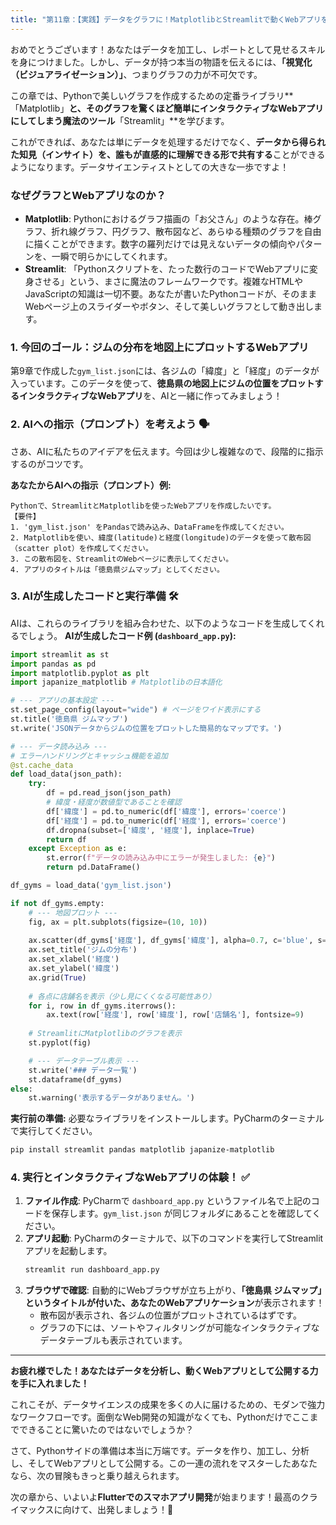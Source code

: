 ```yaml
---
title: "第11章：【実践】データをグラフに！MatplotlibとStreamlitで動くWebアプリを作ろう"
---
```


おめでとうございます！あなたはデータを加工し、レポートとして見せるスキルを身につけました。しかし、データが持つ本当の物語を伝えるには、**「視覚化（ビジュアライゼーション）」**、つまりグラフの力が不可欠です。

この章では、Pythonで美しいグラフを作成するための定番ライブラリ**「Matplotlib」**と、そのグラフを驚くほど簡単にインタラクティブなWebアプリにしてしまう魔法のツール**「Streamlit」**を学びます。

これができれば、あなたは単にデータを処理するだけでなく、**データから得られた知見（インサイト）を、誰もが直感的に理解できる形で共有する**ことができるようになります。データサイエンティストとしての大きな一歩ですよ！

### なぜグラフとWebアプリなのか？

*   **Matplotlib**: Pythonにおけるグラフ描画の「お父さん」のような存在。棒グラフ、折れ線グラフ、円グラフ、散布図など、あらゆる種類のグラフを自由に描くことができます。数字の羅列だけでは見えないデータの傾向やパターンを、一瞬で明らかにしてくれます。
*   **Streamlit**: 「Pythonスクリプトを、たった数行のコードでWebアプリに変身させる」という、まさに魔法のフレームワークです。複雑なHTMLやJavaScriptの知識は一切不要。あなたが書いたPythonコードが、そのままWebページ上のスライダーやボタン、そして美しいグラフとして動き出します。

### 1. 今回のゴール：ジムの分布を地図上にプロットするWebアプリ

第9章で作成した`gym_list.json`には、各ジムの「緯度」と「経度」のデータが入っています。このデータを使って、**徳島県の地図上にジムの位置をプロットするインタラクティブなWebアプリ**を、AIと一緒に作ってみましょう！

### 2. AIへの指示（プロンプト）を考えよう 🗣️
さあ、AIに私たちのアイデアを伝えます。今回は少し複雑なので、段階的に指示するのがコツです。

**あなたからAIへの指示（プロンプト）例:**
```
Pythonで、StreamlitとMatplotlibを使ったWebアプリを作成したいです。
【要件】
1. 'gym_list.json' をPandasで読み込み、DataFrameを作成してください。
2. Matplotlibを使い、緯度(latitude)と経度(longitude)のデータを使って散布図（scatter plot）を作成してください。
3. この散布図を、StreamlitのWebページに表示してください。
4. アプリのタイトルは「徳島県ジムマップ」としてください。
```
### 3. AIが生成したコードと実行準備 🛠️

AIは、これらのライブラリを組み合わせた、以下のようなコードを生成してくれるでしょう。
**AIが生成したコード例 (`dashboard_app.py`):**

```python
import streamlit as st
import pandas as pd
import matplotlib.pyplot as plt
import japanize_matplotlib # Matplotlibの日本語化

# --- アプリの基本設定 ---
st.set_page_config(layout="wide") # ページをワイド表示にする
st.title('徳島県 ジムマップ')
st.write('JSONデータからジムの位置をプロットした簡易的なマップです。')

# --- データ読み込み ---
# エラーハンドリングとキャッシュ機能を追加
@st.cache_data
def load_data(json_path):
    try:
        df = pd.read_json(json_path)
        # 緯度・経度が数値型であることを確認
        df['緯度'] = pd.to_numeric(df['緯度'], errors='coerce')
        df['経度'] = pd.to_numeric(df['経度'], errors='coerce')
        df.dropna(subset=['緯度', '経度'], inplace=True)
        return df
    except Exception as e:
        st.error(f"データの読み込み中にエラーが発生しました: {e}")
        return pd.DataFrame()

df_gyms = load_data('gym_list.json')

if not df_gyms.empty:
    # --- 地図プロット ---
    fig, ax = plt.subplots(figsize=(10, 10))
    
    ax.scatter(df_gyms['経度'], df_gyms['緯度'], alpha=0.7, c='blue', s=50)
    ax.set_title('ジムの分布')
    ax.set_xlabel('経度')
    ax.set_ylabel('緯度')
    ax.grid(True)
    
    # 各点に店舗名を表示（少し見にくくなる可能性あり）
    for i, row in df_gyms.iterrows():
        ax.text(row['経度'], row['緯度'], row['店舗名'], fontsize=9)
    
    # StreamlitにMatplotlibのグラフを表示
    st.pyplot(fig)

    # --- データテーブル表示 ---
    st.write('### データ一覧')
    st.dataframe(df_gyms)
else:
    st.warning('表示するデータがありません。')
```
**実行前の準備:**
必要なライブラリをインストールします。PyCharmのターミナルで実行してください。

```bash
pip install streamlit pandas matplotlib japanize-matplotlib
```
### 4. 実行とインタラクティブなWebアプリの体験！ ✅
1.  **ファイル作成**: PyCharmで `dashboard_app.py` というファイル名で上記のコードを保存します。`gym_list.json` が同じフォルダにあることを確認してください。
2.  **アプリ起動**: PyCharmのターミナルで、以下のコマンドを実行してStreamlitアプリを起動します。
    ```bash
    streamlit run dashboard_app.py
    ```
3.  **ブラウザで確認**: 自動的にWebブラウザが立ち上がり、**「徳島県 ジムマップ」というタイトルが付いた、あなたのWebアプリケーション**が表示されます！
    *   散布図が表示され、各ジムの位置がプロットされているはずです。
    *   グラフの下には、ソートやフィルタリングが可能なインタラクティブなデータテーブルも表示されています。
>
---

**お疲れ様でした！あなたはデータを分析し、動くWebアプリとして公開する力を手に入れました！**
>
これこそが、データサイエンスの成果を多くの人に届けるための、モダンで強力なワークフローです。面倒なWeb開発の知識がなくても、Pythonだけでここまでできることに驚いたのではないでしょうか？
>
さて、Pythonサイドの準備は本当に万端です。データを作り、加工し、分析し、そしてWebアプリとして公開する。この一連の流れをマスターしたあなたなら、次の冒険もきっと乗り越えられます。
>
次の章から、いよいよ**Flutterでのスマホアプリ開発**が始まります！最高のクライマックスに向けて、出発しましょう！🚀